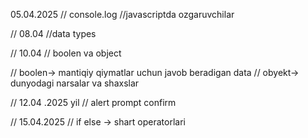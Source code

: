 05.04.2025
// console.log
//javascriptda ozgaruvchilar

// 08.04 
//data types 

// 10.04 
// boolen va object

// boolen-> mantiqiy qiymatlar uchun javob beradigan data
// obyekt-> dunyodagi narsalar va shaxslar

// 12.04 .2025 yil
// alert prompt confirm

// 15.04.2025
// if else -> shart operatorlari